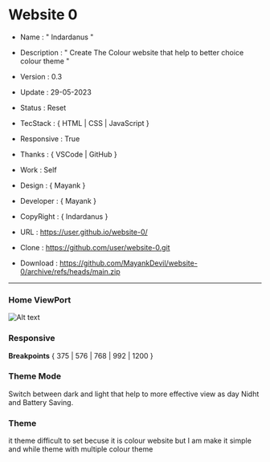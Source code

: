 # Website 0

- Name : " Indardanus "

- Description : " Create The Colour website that help to better choice colour theme "

- Version : 0.3

- Update : 29-05-2023

- Status : Reset

- TecStack : { HTML | CSS | JavaScript }

- Responsive : True

- Thanks : { VSCode | GitHub }

- Work : Self

- Design : { Mayank }

- Developer : { Mayank }

- CopyRight : { Indardanus }

- URL : https://user.github.io/website-0/

- Clone : https://github.com/user/website-0.git

- Download : https://github.com/MayankDevil/website-0/archive/refs/heads/main.zip

---

### Home ViewPort

![Alt text](https://mastermayank.github.io/website-0/data/boo.svg "HomePage")

### Responsive

**Breakpoints** { 375 | 576 | 768 | 992 | 1200 }

### Theme Mode

Switch between dark and light that help to more effective view as day Nidht and Battery Saving.

### Theme

it theme difficult to set becuse it is colour website but I am make it simple and while theme with multiple colour theme
